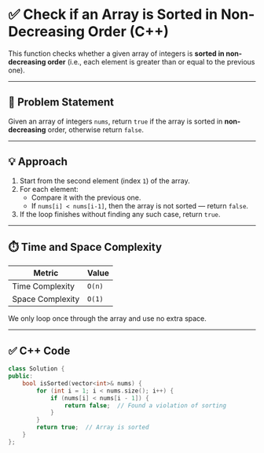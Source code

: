 # ✅ Check if an Array is Sorted in Non-Decreasing Order (C++)

This function checks whether a given array of integers is **sorted in non-decreasing order** (i.e., each element is greater than or equal to the previous one).

---

## 📘 Problem Statement

Given an array of integers `nums`, return `true` if the array is sorted in **non-decreasing** order, otherwise return `false`.

---

## 💡 Approach

1. Start from the second element (index `1`) of the array.
2. For each element:
   - Compare it with the previous one.
   - If `nums[i] < nums[i-1]`, then the array is not sorted — return `false`.
3. If the loop finishes without finding any such case, return `true`.

---

## ⏱️ Time and Space Complexity

| Metric            | Value     |
|-------------------|-----------|
| Time Complexity   | `O(n)`    |
| Space Complexity  | `O(1)`    |

We only loop once through the array and use no extra space.

---

## ✅ C++ Code

```cpp
class Solution {	
public:
    bool isSorted(vector<int>& nums) {
        for (int i = 1; i < nums.size(); i++) {
            if (nums[i] < nums[i - 1]) {
                return false;  // Found a violation of sorting
            }
        }
        return true;  // Array is sorted
    }
};
